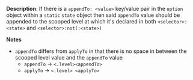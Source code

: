 __Description__: If there is a `appendTo: <value>` key/value pair in the `option` object within a `static` `state` object then said `appendTo` value should be appended to the scooped level at which it's declared in both `<selector>:<state>` and `<selector>:not(:<state>)`

__Notes__

- `appendTo` differs from `applyTo` in that there is no space in between the scooped level value and the `appendTo` value
    + `appendTo` -> `<.level><appendTo>`
    + `applyTo` -> `<.level> <applyTo>`
